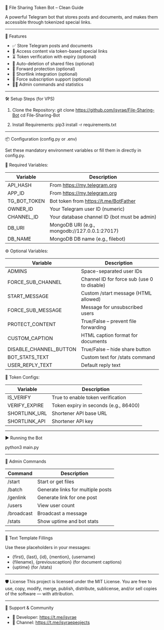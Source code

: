 📁 File Sharing Token Bot – Clean Guide

A powerful Telegram bot that stores posts and documents, and makes them accessible through tokenized special links.

------------------------------------------------------------
🚀 Features

- ✅ Store Telegram posts and documents
- 🔗 Access content via token-based special links
- ⏳ Token verification with expiry (optional)
- 🧼 Auto-deletion of shared files (optional)
- 🔐 Forward protection (optional)
- 🔄 Shortlink integration (optional)
- 👥 Force subscription support (optional)
- 👨‍💻 Admin commands and statistics

------------------------------------------------------------
🛠️ Setup Steps (for VPS)

1. Clone the Repository:
   git clone https://github.com/isyrae/File-Sharing-Bot
   cd File-Sharing-Bot

2. Install Requirements:
   pip3 install -r requirements.txt

------------------------------------------------------------
📦 Configuration (config.py or .env)

Set these mandatory environment variables or fill them in directly in config.py.

🔑 Required Variables:

| Variable         | Description                                                  |
|------------------|--------------------------------------------------------------|
| API_HASH         | From https://my.telegram.org                                 |
| APP_ID           | From https://my.telegram.org                                 |
| TG_BOT_TOKEN     | Bot token from https://t.me/BotFather                        |
| OWNER_ID         | Your Telegram user ID (numeric)                              |
| CHANNEL_ID       | Your database channel ID (bot must be admin)                 |
| DB_URI           | MongoDB URI (e.g., mongodb://127.0.0.1:27017)                |
| DB_NAME          | MongoDB DB name (e.g., filebot)                              |

⚙️ Optional Variables:

| Variable                  | Description |
|---------------------------|-------------|
| ADMINS                   | Space-separated user IDs |
| FORCE_SUB_CHANNEL        | Channel ID for force sub (use 0 to disable) |
| START_MESSAGE            | Custom /start message (HTML allowed) |
| FORCE_SUB_MESSAGE        | Message for unsubscribed users |
| PROTECT_CONTENT          | True/False – prevent file forwarding |
| CUSTOM_CAPTION           | HTML caption format for documents |
| DISABLE_CHANNEL_BUTTON   | True/False – hide share button |
| BOT_STATS_TEXT           | Custom text for /stats command |
| USER_REPLY_TEXT          | Default reply text |

🔐 Token Configs:

| Variable        | Description |
|-----------------|-------------|
| IS_VERIFY       | True to enable token verification |
| VERIFY_EXPIRE   | Token expiry in seconds (e.g., 86400) |
| SHORTLINK_URL   | Shortener API base URL |
| SHORTLINK_API   | Shortener API key |

------------------------------------------------------------
▶️ Running the Bot

python3 main.py

------------------------------------------------------------
🔧 Admin Commands

| Command         | Description |
|------------------|-------------|
| /start          | Start or get files |
| /batch          | Generate links for multiple posts |
| /genlink        | Generate link for one post |
| /users          | View user count |
| /broadcast      | Broadcast a message |
| /stats          | Show uptime and bot stats |

------------------------------------------------------------
🧪 Text Template Fillings

Use these placeholders in your messages:

- {first}, {last}, {id}, {mention}, {username}
- {filename}, {previouscaption} (for document captions)
- {uptime} (for /stats)

------------------------------------------------------------
🛡 License
This project is licensed under the MIT License.
You are free to use, copy, modify, merge, publish, distribute, sublicense, and/or sell copies of the software — with attribution.

------------------------------------------------------------
💬 Support & Community

- 💬 Developer: https://t.me/isyrae
- 📢 Channel: https://t.me/isyraepeojects
